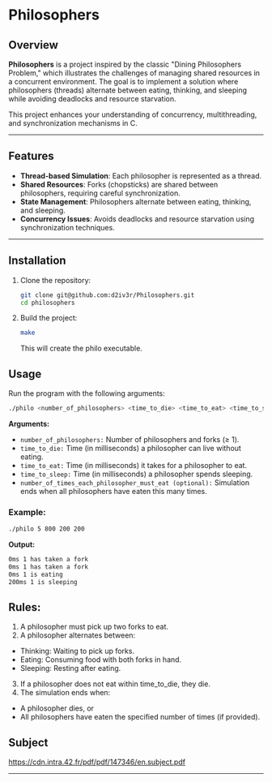 # Philosophers

## Overview
**Philosophers** is a project inspired by the classic "Dining Philosophers Problem," which illustrates the challenges of managing shared resources in a concurrent environment. The goal is to implement a solution where philosophers (threads) alternate between eating, thinking, and sleeping while avoiding deadlocks and resource starvation.

This project enhances your understanding of concurrency, multithreading, and synchronization mechanisms in C.

---

## Features
- **Thread-based Simulation**: Each philosopher is represented as a thread.
- **Shared Resources**: Forks (chopsticks) are shared between philosophers, requiring careful synchronization.
- **State Management**: Philosophers alternate between eating, thinking, and sleeping.
- **Concurrency Issues**: Avoids deadlocks and resource starvation using synchronization techniques.

---

## Installation
1. Clone the repository:
   ```bash
   git clone git@github.com:d2iv3r/Philosophers.git
   cd philosophers

2. Build the project:
    ```bash
    make
    ```
    This will create the philo executable.

## Usage

Run the program with the following arguments:
   ```bash
   ./philo <number_of_philosophers> <time_to_die> <time_to_eat> <time_to_sleep> [number_of_times_each_philosopher_must_eat]
   ```
**Arguments:**
- `number_of_philosophers:` Number of philosophers and forks (≥ 1).
- `time_to_die:` Time (in milliseconds) a philosopher can live without eating.
- `time_to_eat:` Time (in milliseconds) it takes for a philosopher to eat.
- `time_to_sleep:` Time (in milliseconds) a philosopher spends sleeping.
- `number_of_times_each_philosopher_must_eat (optional):` Simulation ends when all philosophers have eaten this many times.

### Example:
   ```bash
   ./philo 5 800 200 200
   ```
**Output:**
   ```bash
   0ms 1 has taken a fork
   0ms 1 has taken a fork
   0ms 1 is eating
   200ms 1 is sleeping
   ```

## Rules:
1. A philosopher must pick up two forks to eat.
2. A philosopher alternates between:
- Thinking: Waiting to pick up forks.
- Eating: Consuming food with both forks in hand.
- Sleeping: Resting after eating.
3. If a philosopher does not eat within time_to_die, they die.
4. The simulation ends when:
- A philosopher dies, or
- All philosophers have eaten the specified number of times (if provided).

## Subject
https://cdn.intra.42.fr/pdf/pdf/147346/en.subject.pdf

---
